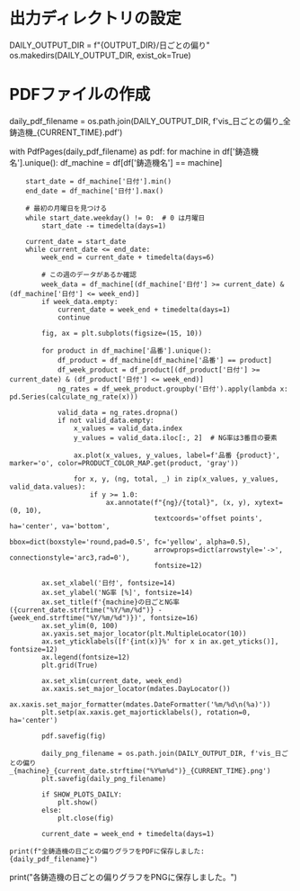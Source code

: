# 出力ディレクトリの設定
DAILY_OUTPUT_DIR = f"{OUTPUT_DIR}/日ごとの偏り"
os.makedirs(DAILY_OUTPUT_DIR, exist_ok=True)

# PDFファイルの作成
daily_pdf_filename = os.path.join(DAILY_OUTPUT_DIR, f'vis_日ごとの偏り_全鋳造機_{CURRENT_TIME}.pdf')

with PdfPages(daily_pdf_filename) as pdf:
    for machine in df['鋳造機名'].unique():
        df_machine = df[df['鋳造機名'] == machine]
        
        start_date = df_machine['日付'].min()
        end_date = df_machine['日付'].max()
        
        # 最初の月曜日を見つける
        while start_date.weekday() != 0:  # 0 は月曜日
            start_date -= timedelta(days=1)
        
        current_date = start_date
        while current_date <= end_date:
            week_end = current_date + timedelta(days=6)
            
            # この週のデータがあるか確認
            week_data = df_machine[(df_machine['日付'] >= current_date) & (df_machine['日付'] <= week_end)]
            if week_data.empty:
                current_date = week_end + timedelta(days=1)
                continue
            
            fig, ax = plt.subplots(figsize=(15, 10))
            
            for product in df_machine['品番'].unique():
                df_product = df_machine[df_machine['品番'] == product]
                df_week_product = df_product[(df_product['日付'] >= current_date) & (df_product['日付'] <= week_end)]
                ng_rates = df_week_product.groupby('日付').apply(lambda x: pd.Series(calculate_ng_rate(x)))
                
                valid_data = ng_rates.dropna()
                if not valid_data.empty:
                    x_values = valid_data.index
                    y_values = valid_data.iloc[:, 2]  # NG率は3番目の要素
                    
                    ax.plot(x_values, y_values, label=f'品番 {product}', marker='o', color=PRODUCT_COLOR_MAP.get(product, 'gray'))
                    
                    for x, y, (ng, total, _) in zip(x_values, y_values, valid_data.values):
                        if y >= 1.0:
                            ax.annotate(f"{ng}/{total}", (x, y), xytext=(0, 10), 
                                        textcoords='offset points', ha='center', va='bottom',
                                        bbox=dict(boxstyle='round,pad=0.5', fc='yellow', alpha=0.5),
                                        arrowprops=dict(arrowstyle='->', connectionstyle='arc3,rad=0'),
                                        fontsize=12)
            
            ax.set_xlabel('日付', fontsize=14)
            ax.set_ylabel('NG率 [%]', fontsize=14)
            ax.set_title(f'{machine}の日ごとNG率 ({current_date.strftime("%Y/%m/%d")} - {week_end.strftime("%Y/%m/%d")})', fontsize=16)
            ax.set_ylim(0, 100)
            ax.yaxis.set_major_locator(plt.MultipleLocator(10))
            ax.set_yticklabels([f'{int(x)}%' for x in ax.get_yticks()], fontsize=12)
            ax.legend(fontsize=12)
            plt.grid(True)
            
            ax.set_xlim(current_date, week_end)
            ax.xaxis.set_major_locator(mdates.DayLocator())
            ax.xaxis.set_major_formatter(mdates.DateFormatter('%m/%d\n(%a)'))
            plt.setp(ax.xaxis.get_majorticklabels(), rotation=0, ha='center')
            
            pdf.savefig(fig)
            
            daily_png_filename = os.path.join(DAILY_OUTPUT_DIR, f'vis_日ごとの偏り_{machine}_{current_date.strftime("%Y%m%d")}_{CURRENT_TIME}.png')
            plt.savefig(daily_png_filename)
            
            if SHOW_PLOTS_DAILY:
                plt.show()
            else:
                plt.close(fig)
            
            current_date = week_end + timedelta(days=1)
    
    print(f"全鋳造機の日ごとの偏りグラフをPDFに保存しました: {daily_pdf_filename}")

print("各鋳造機の日ごとの偏りグラフをPNGに保存しました。")
